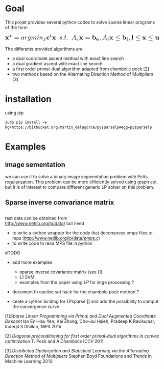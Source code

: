 # Goal

This projet provides several python codes to solve sparse linear programs of the form

![latex:\Large\mathbf{x}^*=argmin_x \mathbf{c}^t\mathbf{x} ~  s.t.~  A_e\mathbf{x}=\mathbf{b_e},A_i\mathbf{x}\leq\mathbf{ b_i}, \mathbf{l}\leq \mathbf{x}\leq \mathbf{u} ](./images/LPproblem.svg)


The differents provided algorithms are 

* a dual coordinate ascent method with exact line search 
* a dual gradient ascent with exact line search
* a first order primal-dual algorithm adapted from chambolle pock [2]
* two methods based on the Alternating Direction Method of Multipliers [3]

# installation


using pip

	sudo pip install -e hg+https://bitbucket.org/martin_delagorce/pysparselp#egg=pysparselp

# Examples

## image sementation
we can use it to solve a binary image segmentation problem with Potts regularization.
This problem can be more efficiently solved using graph cut but it is of interest to compare different generic LP solver on this problem. 

## Sparse inverse convariance matrix 
 


##
test data can be obtained from  
http://www.netlib.org/lp/data/
but need 
- to write a cython wrapper for the code that decompress emps files to mps (http://www.netlib.org/lp/data/emps.c)
- to write code to read MPS file in python



#TODO

* add more examples 
	* sparse inverse covariance matrix (see [])
	* L1 SVM 
	* examples from the paper using LP for imge processing ? 

* document th eactive set hack for the chambole pock method ? 


* ceate a cython binding for LPsparse [] and add the possibility to comput the convergence curve 



[1]*Sparse Linear Programming via Primal and Dual Augmented Coordinate Descent*
Ian En-Hsu Yen,  Kai Zhong,  Cho-Jui Hsieh, Pradeep K Ravikumar, Inderjit S Dhillon, NIPS 2015

[2] *Diagonal preconditioning for first order primal-dual algorithms in convex optimization* T. Pock and A.Chambolle ICCV 2011

[3] *Distributed Optimization and Statistical Learning via the Alternating Direction Method of Multipliers* Stephen Boyd Foundations and Trends in Machine Learning 2010

		

